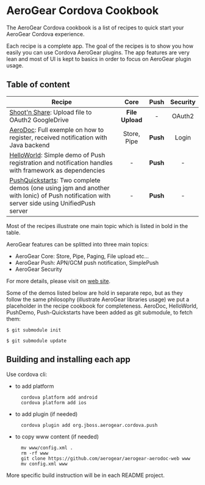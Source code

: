 AeroGear Cordova Cookbook
=========================

The AeroGear Cordova cookbook is a list of recipes to quick start your AeroGear Cordova experience.

Each recipe is a complete app. The goal of the recipes is to show you how easily you can use Cordova AeroGear plugins. The app features are very lean and most of UI is kept to basics in order to focus on AeroGear plugin usage.

## Table of content

| Recipe 	| Core 	| Push 	| Security 	|
| ------------- |:-------------:| :-----:|:-----:|
| [Shoot'n Share](Shoot/README.md): Upload file to OAuth2 GoogleDrive | **File Upload** | - | OAuth2 |
| [AeroDoc](https://github.com/aerogear/aerogear-aerodoc-cordova): Full exemple on how to register, received notification with Java backend | Store, Pipe | **Push** | Login |
| [HelloWorld](https://github.com/aerogear/aerogear-push-helloworld/tree/master/cordova): Simple demo of Push registration and notification handles with framework as dependencies | - | **Push** | - |
| [PushQuickstarts](https://github.com/aerogear/aerogear-push-quickstarts/tree/master/client/contacts-mobile-cordova): Two complete demos (one using jqm and another with Ionic) of Push notification with server side using UnifiedPush server | - | **Push** | - |

Most of the recipes illustrate one main topic which is listed in bold in the table.

AeroGear features can be splitted into three main topics:

* AeroGear Core: Store, Pipe, Paging, File upload etc...
* AeroGear Push: APN/GCM push notification, SimplePush
* AeroGear Security

For more details, please visit on [web site](http://aerogear.org/).

Some of the demos listed below are hold in separate repo, but as they follow the same philosophy (illustrate AeroGear libraries usage) we put a placeholder in the recipe cookbook for completeness. AeroDoc, HelloWorld, PushDemo, Push-Quickstarts have been added as git submodule, to fetch them:

    $ git submodule init

    $ git submodule update

## Building and installing each app

Use cordova cli:

- to add platform

		cordova platform add android
		cordova platform add ios

- to add plugin (if needed)

		cordova plugin add org.jboss.aerogear.cordova.push

- to copy www content (if needed)

		mv www/config.xml .
		rm -rf www
		git clone https://github.com/aerogear/aerogear-aerodoc-web www
		mv config.xml www


More specific build instruction will be in each README project.

